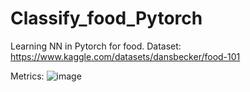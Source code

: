 # Classify_food_Pytorch
Learning NN in Pytorch for food. Dataset: https://www.kaggle.com/datasets/dansbecker/food-101

Metrics:
![image](https://github.com/chelmed/Classify_food_Pytorch/assets/19384975/10ffef5c-fbca-4192-8a2e-e39e0efaab5d)

